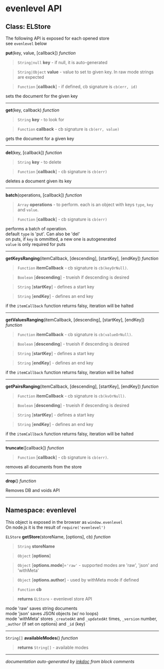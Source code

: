 # evenlevel API






## Class: ELStore


The following API is exposed for each opened store  
see `evenlevel` below


**put**(key, value, [callback]) *function*

> `String|null` **key** - if null, it is auto-generated

> `String|Object` **value** - value to set to given key. In raw mode strings are expected

> `Function` [**callback**] - if defined, cb signature is `cb(err, id)`



sets the document for the given key





---
**get**(key, callback) *function*

> `String` **key** - to look for

> `Function` **callback** - cb signature is `cb(err, value)`



gets the document for a given key





---
**del**(key, [callback]) *function*

> `String` **key** - to delete

> `Function` [**callback**] - cb signature is `cb(err)`



deletes a document given its key





---
**batch**(operations, [callback]) *function*

> `Array` **operations** - to perform. each is an object with keys `type`, `key` and `value`.

> `Function` [**callback**] - cb signature is `cb(err)`



performs a batch of operation.  
default `type` is 'put'. Can also be 'del'  
on puts, if `key` is ommitted, a new one is autogenerated  
`value` is only required for puts





---
**getKeysRanging**(itemCallback, [descending], [startKey], [endKey]) *function*

> `Function` **itemCallback** - cb signature is `cb(keyOrNull)`.

> `Boolean` [**descending**] - trueish if descending is desired

> `String` [**startKey**] - defines a start key

> `String` [**endKey**] - defines an end key



if the `itemCallback` function returns falsy, iteration will be halted





---
**getValuesRanging**(itemCallback, [descending], [startKey], [endKey]) *function*

> `Function` **itemCallback** - cb signature is `cb(valueOrNull)`.

> `Boolean` [**descending**] - trueish if descending is desired

> `String` [**startKey**] - defines a start key

> `String` [**endKey**] - defines an end key



if the `itemCallback` function returns falsy, iteration will be halted





---
**getPairsRanging**(itemCallback, [descending], [startKey], [endKey]) *function*

> `Function` **itemCallback** - cb signature is `cb(kvOrNull)`.

> `Boolean` [**descending**] - trueish if descending is desired

> `String` [**startKey**] - defines a start key

> `String` [**endKey**] - defines an end key



if the `itemCallback` function returns falsy, iteration will be halted





---
**truncate**([callback]) *function*

> `Function` [**callback**] - cb signature is `cb(err)`.



removes all documents from the store





---
**drop**() *function*



Removes DB and voids API





---

## Namespace: evenlevel


This object is exposed in the browser as `window.evenlevel`  
On node.js it is the result of `require('evenlevel')`


`ELStore`
**getStore**(storeName, [options], cb) *function*

> `String` **storeName**

> `Object` [**options**]

> `Object` [**options.mode**]=`'raw'` - supported modes are 'raw', 'json' and 'withMeta'

> `Object` [**options.author**] - used by withMeta mode if defined

> `Function` **cb**

> **returns** `ELStore` - evenlevel store API

mode 'raw' saves string documents  
mode 'json' saves JSON objects (w/ no loops)  
mode 'withMeta' stores `_createdAt` and `_updatedAt` times, `_version` number, `_author` (if set on options) and `_id` (key)





---
`String[]`
**availableModes**() *function*

> **returns** `String[]` - available modes







---



*documentation auto-generated by [inkdoc](https://github.com/JosePedroDias/inkdoc) from block comments*
